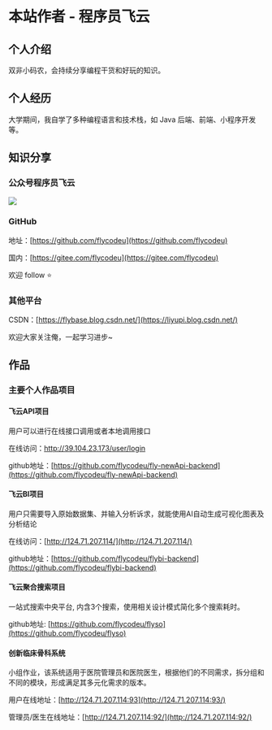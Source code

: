 # 本站作者 - 程序员飞云

## 个人介绍

双非小码农，会持续分享编程干货和好玩的知识。

## 个人经历

大学期间，我自学了多种编程语言和技术栈，如 Java 后端、前端、小程序开发等。

## 知识分享

### 公众号程序员飞云

![](https://flycodeu-1314556962.cos.ap-nanjing.myqcloud.com//avatar/qrcode-flycodeu.png)

### GitHub

地址：[https://github.com/flycodeu](https://github.com/flycodeu)

国内：[https://gitee.com/flycodeu](https://gitee.com/flycodeu)

欢迎 follow ⭐️

### 其他平台

CSDN：[https://flybase.blog.csdn.net/](https://liyupi.blog.csdn.net/)

欢迎大家关注俺，一起学习进步~

## 作品

### 主要个人作品项目

#### 飞云API项目

用户可以进行在线接口调用或者本地调用接口

在线访问：[http://39.104.23.173/user/login ](http://39.104.23.173/user/login)

github地址：[https://github.com/flycodeu/fly-newApi-backend](https://github.com/flycodeu/fly-newApi-backend)

#### 飞云BI项目

用户只需要导入原始数据集、并输入分析诉求，就能使用AI自动生成可视化图表及分析结论

在线访问：[http://124.71.207.114/](http://124.71.207.114/)

github地址：[https://github.com/flycodeu/flybi-backend](https://github.com/flycodeu/flybi-backend)

#### 飞云聚合搜索项目

一站式搜索中央平台, 内含3个搜索，使用相关设计模式简化多个搜索耗时。

github地址: [https://github.com/flycodeu/flyso](https://github.com/flycodeu/flyso)

#### 创新临床骨科系统

小组作业，该系统适用于医院管理员和医院医生，根据他们的不同需求，拆分组和不同的模块，形成满足其多元化需求的版本。

用户在线地址：[http://124.71.207.114:93](http://124.71.207.114:93/)

管理员/医生在线地址：[http://124.71.207.114:92/](http://124.71.207.114:92/)


